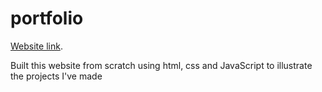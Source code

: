 # portfolio
[Website link](https://mohamedsuwan.github.io/portfolio).

Built this website from scratch using html, css and JavaScript to illustrate the projects I've made
